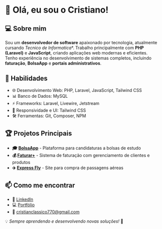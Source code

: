 # 👋 Olá, eu sou o Cristiano!

## 💻 Sobre mim
Sou um **desenvolvedor de software** apaixonado por tecnologia, atualmente cursando *Tecnico de Informatica**. Trabalho principalmente com **PHP (Laravel)** e **JavaScript**, criando aplicações web modernas e eficientes. Tenho experiência no desenvolvimento de sistemas completos, incluindo **faturação**, **BolsaApp** e **portais administrativos**.

## 🚀 Habilidades
- 🌐 Desenvolvimento Web: PHP, Laravel, JavaScript, Tailwind CSS
- 📊 Banco de Dados: MySQL
- ⚡ Frameworks: Laravel, Livewire, Jetstream
- 📱 Responsividade e UI: Tailwind CSS
- 🛠️ Ferramentas: Git, Composer, NPM

## 🏆 Projetos Principais
- **🎓 [BolsaApp](#)** - Plataforma para candidaturas a bolsas de estudo
- **💰 [Faturar+](#)** - Sistema de faturação com gerenciamento de clientes e produtos
- **✈️ [Express Fly](#)** - Site para compra de passagens aéreas

## 📫 Como me encontrar
- 💼 [LinkedIn](#)  
- 💻 [Portfólio](#)  
- 📧 cristianclassico770@gmail.com

💡 *Sempre aprendendo e desenvolvendo novas soluções!* 🚀
